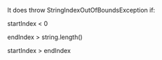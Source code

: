 It does throw StringIndexOutOfBoundsException if:

startIndex < 0

endIndex > string.length()

startIndex > endIndex